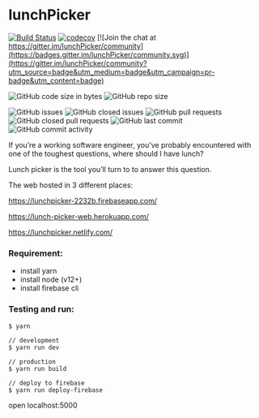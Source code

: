 # lunchPicker

[![Build Status](https://travis-ci.com/yeukfei02/lunchPicker.svg?branch=master)](https://travis-ci.com/yeukfei02/lunchPicker)
[![codecov](https://codecov.io/gh/yeukfei02/lunchPicker/branch/master/graph/badge.svg)](https://codecov.io/gh/yeukfei02/lunchPicker)
[![Join the chat at https://gitter.im/lunchPicker/community](https://badges.gitter.im/lunchPicker/community.svg)](https://gitter.im/lunchPicker/community?utm_source=badge&utm_medium=badge&utm_campaign=pr-badge&utm_content=badge)

![GitHub code size in bytes](https://img.shields.io/github/languages/code-size/yeukfei02/lunchPicker)
![GitHub repo size](https://img.shields.io/github/repo-size/yeukfei02/lunchPicker)

![GitHub issues](https://img.shields.io/github/issues/yeukfei02/lunchPicker)
![GitHub closed issues](https://img.shields.io/github/issues-closed/yeukfei02/lunchPicker)
![GitHub pull requests](https://img.shields.io/github/issues-pr/yeukfei02/lunchPicker)
![GitHub closed pull requests](https://img.shields.io/github/issues-pr-closed/yeukfei02/lunchPicker)
![GitHub last commit](https://img.shields.io/github/last-commit/yeukfei02/lunchPicker)
![GitHub commit activity](https://img.shields.io/github/commit-activity/m/yeukfei02/lunchPicker)

If you’re a working software engineer, you’ve probably encountered with one of the toughest questions, where should I have lunch?

Lunch picker is the tool you’ll turn to to answer this question.

The web hosted in 3 different places:

https://lunchpicker-2232b.firebaseapp.com/

https://lunch-picker-web.herokuapp.com/

https://lunchpicker.netlify.com/

### Requirement:
 - install yarn
 - install node (v12+)
 - install firebase cli

### Testing and run:
```
$ yarn

// development
$ yarn run dev

// production
$ yarn run build

// deploy to firebase
$ yarn run deploy-firebase
```

open localhost:5000
